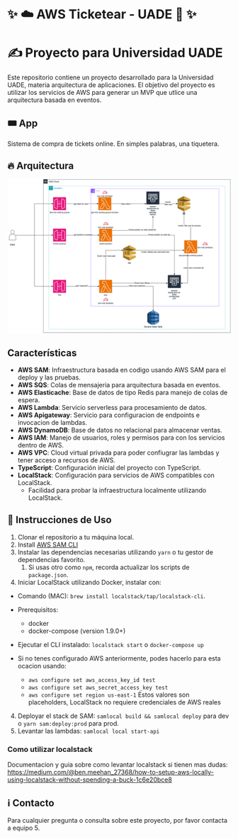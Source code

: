 # ✨ ☁️ AWS Ticketear - UADE 📖 ✨
# ✍️ Proyecto para Universidad UADE

Este repositorio contiene un proyecto desarrollado para la Universidad UADE, materia arquitectura de aplicaciones. El objetivo del proyecto es utilizar los servicios de AWS para generar un MVP que utlice una arquitectura basada en eventos.

## 🎟️ App
Sistema de compra de tickets online. En simples palabras, una tiquetera.

## 🔥 Arquitectura

![Aws Arch](assets/aws-arch.png)


## Características
- **AWS SAM**: Infraestructura basada en codigo usando AWS SAM para el deploy y las pruebas.
- **AWS SQS**: Colas de mensajeria para arquitectura basada en eventos.
- **AWS Elasticache**: Base de datos de tipo Redis para manejo de colas de espera.
- **AWS Lambda**: Servicio serverless para procesamiento de datos.
- **AWS Apigateway**: Servicio para configuracion de endpoints e invocacion de lambdas.
- **AWS DynamoDB**: Base de datos no relacional para almacenar ventas.
- **AWS IAM**: Manejo de usuarios, roles y permisos para con los servicios dentro de AWS.
- **AWS VPC**: Cloud virtual privada para poder confiugrar las lambdas y tener acceso a recursos de AWS.
- **TypeScript**: Configuración inicial del proyecto con TypeScript.
- **LocalStack**: Configuración para servicios de AWS compatibles con LocalStack.
  - Facilidad para probar la infraestructura localmente utilizando LocalStack.

## :rocket:  Instrucciones de Uso
1. Clonar el repositorio a tu máquina local.
2. Install [AWS SAM CLI](https://docs.aws.amazon.com/serverless-application-model/latest/developerguide/serverless-sam-cli-install.html)
3. Instalar las dependencias necesarias utilizando `yarn` o tu gestor de dependencias favorito.
   1. Si usas otro como `npm`, recorda actualizar los scripts de `package.json`.
4. Iniciar LocalStack utilizando Docker, instalar con:
   
 - Comando (MAC): ` brew install localstack/tap/localstack-cli `.
 - Prerequisitos:
    - docker
    - docker-compose (version 1.9.0+)
  
  - Ejecutar el CLI instalado: `localstack start` o `docker-compose up`
  - Si no tenes configurado AWS anteriormente, podes hacerlo para esta ocacion usando:
    - `aws configure set aws_access_key_id test`
    - `aws configure set aws_secret_access_key test`
    - `aws configure set region us-east-1`
    Estos valores son placeholders, LocalStack no requiere credenciales de AWS reales

4. Deployar el stack de SAM: `samlocal build && samlocal deploy` para dev o `yarn sam:deploy:prod` para prod.
5. Levantar las lambdas: `samlocal local start-api`
<!-- 4. Desarrollar y probar la aplicación utilizando TypeScript y los servicios de AWS emulados localmente con LocalStack. -->

### Como utilizar localstack

Documentacion y guia sobre como levantar localstack si tienen mas dudas: https://medium.com/@ben.meehan_27368/how-to-setup-aws-locally-using-localstack-without-spending-a-buck-1c6e20bce8

## :information_source:  Contacto
Para cualquier pregunta o consulta sobre este proyecto, por favor contacta a equipo 5.